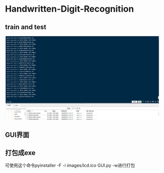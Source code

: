 # Handwritten-Digit-Recognition

##  train and test
<div algin="center">
<img src="https://github.com/lvchuandong/Handwritten-Digit-Recognition/blob/master/images/%E6%88%AA%E5%9B%BE.png" width="600"  />
</div>

## GUI界面
## 打包成exe
可使用这个命令pyinstaller -F -i images/lcd.ico GUI.py -w进行打包
